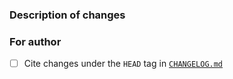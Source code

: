 ### Description of changes
<!-- Your text here -->

### For author
- [ ] Cite changes under the `HEAD` tag in [`CHANGELOG.md`](../CHANGELOG.md)
